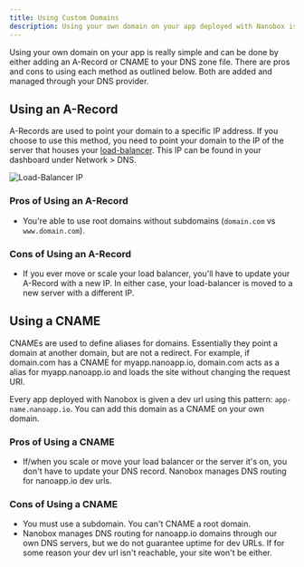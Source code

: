 ```yaml
---
title: Using Custom Domains
description: Using your own domain on your app deployed with Nanobox is simple. It can be done by either adding an A-Record or CNAME to your DNS zone file.
---
```


Using your own domain on your app is really simple and can be done by either adding an A-Record or CNAME to your DNS zone file. There are pros and cons to using each method as outlined below. Both are added and managed through your DNS provider.

## Using an A-Record
A-Records are used to point your domain to a specific IP address. If you choose to use this method, you need to point your domain to the IP of the server that houses your [load-balancer](/production-management/platform-components/#load-balancer). This IP can be found in your dashboard under Network > DNS.

![Load-Balancer IP](/src-images/dns-ip.png)

### Pros of Using an A-Record
- You're able to use root domains without subdomains (`domain.com` vs `www.domain.com`).

### Cons of Using an A-Record
- If you ever move or scale your load balancer, you'll have to update your A-Record with a new IP. In either case, your load-balancer is moved to a new server with a different IP.

## Using a CNAME
CNAMEs are used to define aliases for domains. Essentially they point a domain at another domain, but are not a redirect. For example, if domain.com has a CNAME for myapp.nanoapp.io, domain.com acts as a alias for myapp.nanoapp.io and loads the site without changing the request URI.

Every app deployed with Nanobox is given a dev url using this pattern: `app-name.nanoapp.io`. You can add this domain as a CNAME on your own domain.

### Pros of Using a CNAME
- If/when you scale or move your load balancer or the server it's on, you don't have to update your DNS record. Nanobox manages DNS routing for nanoapp.io dev urls.

### Cons of Using a CNAME
- You must use a subdomain. You can't CNAME a root domain.
- Nanobox manages DNS routing for nanoapp.io domains through our own DNS servers, but we do not guarantee uptime for dev URLs. If for some reason your dev url isn't reachable, your site won't be either.
